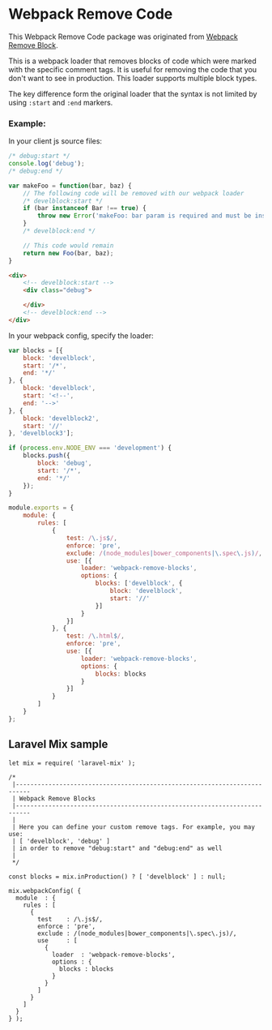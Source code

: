 Webpack Remove Code
===================

This Webpack Remove Code package was originated from [Webpack Remove Block](https://github.com/ee01/webpack-remove-blocks). 

This is a webpack loader that removes blocks of code which were marked with the specific comment tags. It is useful
for removing the code that you don't want to see in production. This loader supports multiple block types.

The key difference form the original loader that the syntax is not limited by using `:start` and `:end` markers.

### Example:

In your client js source files:

```javascript
/* debug:start */
console.log('debug');
/* debug:end */

var makeFoo = function(bar, baz) {
    // The following code will be removed with our webpack loader
    /* develblock:start */
    if (bar instanceof Bar !== true) {
        throw new Error('makeFoo: bar param is required and must be instance of Bar');
    }
    /* develblock:end */

    // This code would remain
    return new Foo(bar, baz);
}

```

```html
<div>
    <!-- develblock:start -->
    <div class="debug">

    </div>
    <!-- develblock:end -->
</div>
```

In your webpack config, specify the loader:

```javascript
var blocks = [{
    block: 'develblock',
    start: '/*',
    end: '*/'
}, {
    block: 'develblock',
    start: '<!--',
    end: '-->'
}, {
    block: 'develblock2',
    start: '//'
}, 'develblock3'];

if (process.env.NODE_ENV === 'development') {
    blocks.push({
        block: 'debug',
        start: '/*',
        end: '*/'
    });
}

module.exports = {
    module: {
        rules: [
            {
                test: /\.js$/,
                enforce: 'pre',
                exclude: /(node_modules|bower_components|\.spec\.js)/,
                use: [{
                    loader: 'webpack-remove-blocks',
                    options: {
                        blocks: ['develblock', {
                            block: 'develblock',
                            start: '//'
                        }]
                    }
                }]
            }, {
                test: /\.html$/,
                enforce: 'pre',
                use: [{
                    loader: 'webpack-remove-blocks',
                    options: {
                        blocks: blocks
                    }
                }]
            }
        ]
    }
};
```

## Laravel Mix sample

```
let mix = require( 'laravel-mix' );

/*
 |--------------------------------------------------------------------------
 | Webpack Remove Blocks
 |--------------------------------------------------------------------------
 |
 | Here you can define your custom remove tags. For example, you may use:
 | [ 'develblock', 'debug' ]
 | in order to remove "debug:start" and "debug:end" as well
 |
 */

const blocks = mix.inProduction() ? [ 'develblock' ] : null;

mix.webpackConfig( {
  module  : {
    rules : [
      {
        test    : /\.js$/,
        enforce : 'pre',
        exclude : /(node_modules|bower_components|\.spec\.js)/,
        use     : [
          {
            loader  : 'webpack-remove-blocks',
            options : {
              blocks : blocks
            }
          }
        ]
      }
    ]
  }
} );

```
